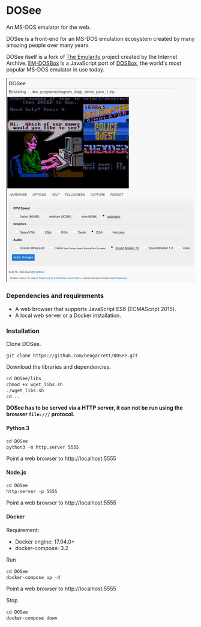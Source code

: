 # DOSee

An MS-DOS emulator for the web.

DOSee is a front-end for an MS-DOS emulation ecosystem created by many amazing people over many years. 

DOSee itself is a fork of [The Emularity](https://github.com/db48x/emularity) project created by the Internet Archive.
[EM-DOSBox](https://github.com/dreamlayers/em-dosbox/) is a JavaScript port of [DOSBox](https://www.dosbox.com), the world's most popular MS-DOS emulator in use today.

![DOSee preview](images/preview.png)

### Dependencies and requirements

- A web browser that supports JavaScript ES6 (ECMAScript 2015).
- A local web server or a Docker installation.

### Installation

Clone DOSee.

```
git clone https://github.com/bengarrett/DOSee.git
```

Download the libraries and dependencies.

```
cd DOSee/libs
chmod +x wget_libs.sh
./wget_libs.sh
cd ..
```

__DOSee has to be served via a HTTP server, it can not be run using the browser `file:///` protocol.__

#### Python 3

```
cd DOSee
python3 -m http.server 5555
```
Point a web browser to http://localhost:5555

#### Node.js

```
cd DOSee
http-server -p 5555
```
Point a web browser to http://localhost:5555

#### Docker

Requirement:
- Docker engine: 17.04.0+
- docker-compose: 3.2

Run

```
cd DOSee
docker-compose up -d
```

Point a web browser to http://localhost:5555

Stop

```
cd DOSee
docker-compose down
```

